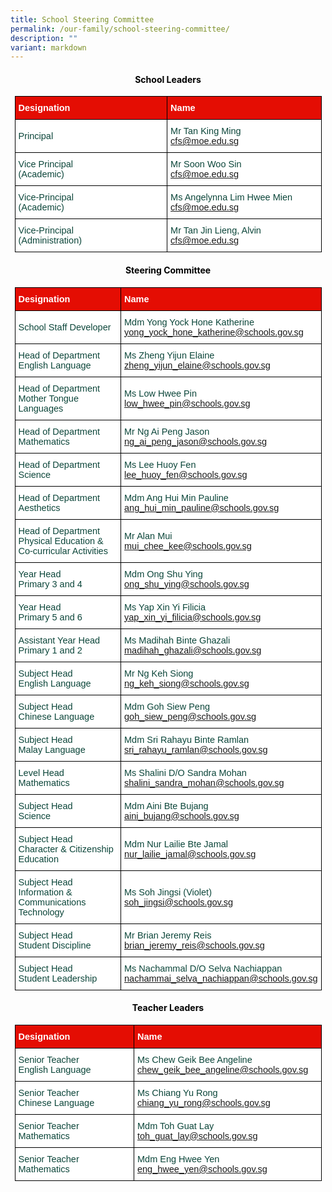 ```yaml
---
title: School Steering Committee
permalink: /our-family/school-steering-committee/
description: ""
variant: markdown
---
```

<style type="text/css">
.tg  {border-collapse:collapse;border-spacing:0;margin:0px auto;}
.tg td{border-color:black;border-style:solid;border-width:1px;font-family:Arial, sans-serif;font-size:16px;
  overflow:hidden;padding:10px 5px;word-break:normal;}
.tg th{border-color:black;border-style:solid;border-width:1px;font-family:Arial, sans-serif;font-size:16px;
  font-weight:normal;overflow:hidden;padding:10px 5px;word-break:normal;}
.tg .tg-yhj3{background-color:#FFF;color:#0C463A;text-align:left;vertical-align:middle}
.tg .tg-feqv{background-color:#E40D03;color:#666;font-weight:bold;text-align:left;vertical-align:middle}
.tg .tg-o5fr{background-color:#FFF;color:#FD6500;text-align:left;vertical-align:middle}
</style>

<style type="text/css">
.tg  {border-collapse:collapse;border-spacing:0;margin:0px auto;}
.tg td{border-color:black;border-style:solid;border-width:1px;font-family:Arial, sans-serif;font-size:16px;
  overflow:hidden;padding:10px 5px;word-break:normal;}
.tg th{border-color:black;border-style:solid;border-width:1px;font-family:Arial, sans-serif;font-size:16px;
  font-weight:normal;overflow:hidden;padding:10px 5px;word-break:normal;}
.tg .tg-yhj3{background-color:#FFF;color:#0C463A;text-align:left;vertical-align:middle}
.tg .tg-feqv{background-color:#E40D03;color:#666;font-weight:bold;text-align:left;vertical-align:middle}
.tg .tg-o5fr{background-color:#FFF;color:#FD6500;text-align:left;vertical-align:middle}
</style>
<h4 style="color:#000000"><center><b>School Leaders</b></center></h4>
<table class="tg" style="undefined;table-layout: fixed; width: 491px">
</table><table class="tg" style="undefined;table-layout: fixed; width: 491px">
<colgroup>
<col style="width: 320px">
<col style="width: 320px">
</colgroup>

<tbody>
  <tr>
    <td class="tg-feqv"><span style="color:#FFFFFF;background-color:#E40D03">Designation</span></td>
    <td class="tg-feqv"><span style="color:#FFFFFF;background-color:#E40D03">Name</span></td>
  </tr>
		<tr>
    <td class="tg-yhj3">Principal</td>
    <td class="tg-yhj3">Mr Tan King Ming<br>
<a target="_blank" rel="noopener noreferrer nofollow" href="mailto:cfs@moe.edu.sg">cfs@moe.edu.sg</a></td></tr>
	 <tr><td class="tg-yhj3">Vice Principal <br>(Academic)</td>
    <td class="tg-yhj3">Mr Soon Woo Sin<br>
<a target="_blank" rel="noopener noreferrer nofollow" href="mailto:cfs@moe.edu.sg">cfs@moe.edu.sg</a></td></tr>
 <tr><td class="tg-yhj3">Vice-Principal <br>(Academic)</td>
    <td class="tg-yhj3">Ms Angelynna Lim Hwee Mien<br>
<a target="_blank" rel="noopener noreferrer nofollow" href="mailto:cfs@moe.edu.sg">cfs@moe.edu.sg</a></td></tr>
 <tr><td class="tg-yhj3">Vice-Principal <br>(Administration)</td>
    <td class="tg-yhj3">Mr Tan Jin Lieng, Alvin<br>
<a target="_blank" rel="noopener noreferrer nofollow" href="mailto:cfs@moe.edu.sg">cfs@moe.edu.sg</a></td></tr>
</tbody>
</table>

<h4 style="color:#000000"><center><b>Steering Committee</b></center></h4>
<table class="tg" style="undefined;table-layout: fixed; width: 491px">
</table><table class="tg" style="undefined;table-layout: fixed; width: 491px">
<colgroup>
<col style="width: 320px">
<col style="width: 320px">
</colgroup>
<tbody>
  <tr>
    <td class="tg-feqv"><span style="color:#FFFFFF;background-color:#E40D03">Designation</span></td>
    <td class="tg-feqv"><span style="color:#FFFFFF;background-color:#E40D03">Name</span></td>
  </tr>
		<tr>
    <td class="tg-yhj3">School Staff Developer</td>
    <td class="tg-yhj3">Mdm Yong Yock Hone Katherine<br>
<a target="_blank" rel="noopener noreferrer nofollow" href="mailto:yong_yock_hone_katherin@schools.gov.sg">yong_yock_hone_katherine@schools.gov.sg</a></td></tr>
	<tr>
    <td class="tg-yhj3">Head of Department<br>English Language</td>
    <td class="tg-yhj3">Ms Zheng Yijun Elaine<br>
<a target="_blank" rel="noopener noreferrer nofollow" href="mailto:zheng_yijun_elaine@schools.gov.sg">zheng_yijun_elaine@schools.gov.sg</a></td>
  </tr>	
	<tr>
    <td class="tg-yhj3">Head of Department<br>Mother Tongue Languages</td>
    <td class="tg-yhj3">Ms Low Hwee Pin<br>
<a target="_blank" rel="noopener noreferrer nofollow" href="mailto:low_hwee_pin@schools.gov.sg">low_hwee_pin@schools.gov.sg</a></td>
  </tr>
	<tr>
    <td class="tg-yhj3">Head of Department<br>Mathematics</td>
    <td class="tg-yhj3">Mr Ng Ai Peng Jason<br><a target="_blank" rel="noopener noreferrer nofollow" href="mailto:ng_ai_peng_jason@schools.gov.sg">ng_ai_peng_jason@schools.gov.sg</a> </td>
 </tr>
	<tr>
    <td class="tg-yhj3">Head of Department<br>Science</td>
    <td class="tg-yhj3">Ms Lee Huoy Fen<br><a target="_blank" rel="noopener noreferrer nofollow" href="mailto:lee_huoy_fen@schools.gov.sg">lee_huoy_fen@schools.gov.sg</a> </td>
 </tr>
		<tr>
    <td class="tg-yhj3">Head of Department<br>Aesthetics</td>
    <td class="tg-yhj3">Mdm Ang Hui Min Pauline <br>
			<a target="_blank" rel="noopener noreferrer nofollow" href="mailto:ang_hui_min_pauline@schools.gov.sg">ang_hui_min_pauline@schools.gov.sg</a></td>
 </tr>		
			<tr>
    <td class="tg-yhj3">Head of Department<br>Physical Education &amp; Co-curricular Activities </td>
    <td class="tg-yhj3">Mr Alan Mui <br>
			<a target="_blank" rel="noopener noreferrer nofollow" href="mailto:mui_chee_kee@schools.gov.sg">mui_chee_kee@schools.gov.sg</a></td>
 </tr>		
	<tr>
    <td class="tg-yhj3">Year Head<br>Primary 3 and 4</td>
    <td class="tg-yhj3">Mdm Ong Shu Ying <br>
			<a target="_blank" rel="noopener noreferrer nofollow" href="mailto:ong_shu_ying@schools.gov.sg">ong_shu_ying@schools.gov.sg</a></td>
 </tr>
	<tr>
    <td class="tg-yhj3">Year Head<br>Primary 5 and 6</td>
    <td class="tg-yhj3">Ms Yap Xin Yi Filicia <br>
			<a target="_blank" rel="noopener noreferrer nofollow" href="mailto:yap_xin_yi_filicia@schools.gov.sg">yap_xin_yi_filicia@schools.gov.sg</a></td>
 </tr>
		<tr>
    <td class="tg-yhj3">Assistant Year Head<br>Primary 1 and 2</td>
    <td class="tg-yhj3">Ms Madihah Binte Ghazali<br>
			<a target="_blank" rel="noopener noreferrer nofollow" href="mailto:madihah_ghazali@schools.gov.sg">madihah_ghazali@schools.gov.sg</a></td>
 </tr>
	<tr>
    <td class="tg-yhj3">Subject Head<br>English Language</td>
    <td class="tg-yhj3">Mr Ng Keh Siong<br>
<a target="_blank" rel="noopener noreferrer nofollow" href="mailto:ng_keh_siong@schools.gov.sg">ng_keh_siong@schools.gov.sg</a></td>
  </tr>
	<tr>
    <td class="tg-yhj3">Subject Head<br>Chinese Language</td>
    <td class="tg-yhj3">Mdm Goh Siew Peng<br>
<a target="_blank" rel="noopener noreferrer nofollow" href="mailto:goh_siew_peng@schools.gov.sg">goh_siew_peng@schools.gov.sg</a></td>
  </tr><tr>
    <td class="tg-yhj3">Subject Head<br>Malay Language</td>
    <td class="tg-yhj3">Mdm Sri Rahayu Binte Ramlan<br>
<a target="_blank" rel="noopener noreferrer nofollow" href="mailto:sri_rahayu_ramlan@schools.gov.sg">sri_rahayu_ramlan@schools.gov.sg</a></td>
  </tr>
	<tr>
    <td class="tg-yhj3">Level Head<br>Mathematics</td>
    <td class="tg-yhj3">Ms Shalini D/O Sandra Mohan<br><a target="_blank" rel="noopener noreferrer nofollow" href="mailto:shalini_sandra_mohan@schools.gov.sg">shalini_sandra_mohan@schools.gov.sg</a></td>
	</tr>
		<tr>
    <td class="tg-yhj3">Subject Head<br>Science</td>
		<td class="tg-yhj3">Mdm Aini Bte Bujang<br><a target="_blank" rel="noopener noreferrer nofollow" href="mailto:aini_bujang@schools.gov.sg">aini_bujang@schools.gov.sg</a></td>
	</tr>
	<tr>
    <td class="tg-yhj3">Subject Head<br>Character &amp; Citizenship Education</td>
		<td class="tg-yhj3">Mdm Nur Lailie Bte Jamal<br><a target="_blank" rel="noopener noreferrer nofollow" href="mailto:nur_lailie_jamal@schools.gov.sg">nur_lailie_jamal@schools.gov.sg</a></td>
	</tr>
		<tr>
    <td class="tg-yhj3">Subject Head<br>Information &amp; Communications Technology</td>
		<td class="tg-yhj3">Ms Soh Jingsi (Violet)<br><a target="_blank" rel="noopener noreferrer nofollow" href="mailto:soh_jingsi@schools.gov.sg">soh_jingsi@schools.gov.sg</a></td>
	</tr>
	<tr>
	</tr>
	<tr>
    <td class="tg-yhj3">Subject Head<br>Student Discipline</td>
      <td class="tg-yhj3">Mr Brian Jeremy Reis<br><a target="_blank" rel="noopener noreferrer nofollow" href="mailto:brian_jeremy_reis@schools.gov.sg">brian_jeremy_reis@schools.gov.sg</a></td>
	</tr>
	<tr>
    <td class="tg-yhj3">Subject Head<br>Student Leadership</td>
 	 <td class="tg-yhj3">Ms Nachammal D/O Selva Nachiappan<br><a target="_blank" rel="noopener noreferrer nofollow" href="mailto:nachammai_selva_nachiappan@schools.gov.sg">nachammai_selva_nachiappan@schools.gov.sg</a></td>
	</tr>
</tbody>
</table>

<style type="text/css">
.tg  {border-collapse:collapse;border-spacing:0;margin:0px auto;}
.tg td{border-color:black;border-style:solid;border-width:1px;font-family:Arial, sans-serif;font-size:14.5px;
  overflow:hidden;padding:10px 5px;word-break:normal;}
.tg th{border-color:black;border-style:solid;border-width:1px;font-family:Arial, sans-serif;font-size:14.5px;
  font-weight:normal;overflow:hidden;padding:10px 5px;word-break:normal;}
.tg .tg-yhj3{background-color:#FFF;color:#0C463A;text-align:left;vertical-align:middle}
.tg .tg-feqv{background-color:#E40D03;color:#666;font-weight:bold;text-align:left;vertical-align:middle}
.tg .tg-o5fr{background-color:#FFF;color:#FD6500;text-align:left;vertical-align:middle}
</style>

<style type="text/css">
.tg  {border-collapse:collapse;border-spacing:0;margin:0px auto;}
.tg td{border-color:black;border-style:solid;border-width:1px;font-family:Arial, sans-serif;font-size:14.5px;
  overflow:hidden;padding:10px 5px;word-break:normal;}
.tg th{border-color:black;border-style:solid;border-width:1px;font-family:Arial, sans-serif;font-size:14.5px;
  font-weight:normal;overflow:hidden;padding:10px 5px;word-break:normal;}
.tg .tg-yhj3{background-color:#FFF;color:#0C463A;text-align:left;vertical-align:middle}
.tg .tg-feqv{background-color:#E40D03;color:#666;font-weight:bold;text-align:left;vertical-align:middle}
.tg .tg-o5fr{background-color:#FFF;color:#FD6500;text-align:left;vertical-align:middle}
</style>

<table class="tg" style="undefined;table-layout: fixed; width: 491px">
</table><h4 style="color:#000000"><center><b>Teacher Leaders</b></center></h4><table class="tg" style="undefined;table-layout: fixed; width: 491px">
<colgroup>
<col style="width: 320px">
<col style="width: 320px">
</colgroup>

<tbody>
  <tr>
    <td class="tg-feqv"><span style="color:#FFFFFF;background-color:#E40D03">Designation</span></td>
    <td class="tg-feqv"><span style="color:#FFFFFF;background-color:#E40D03">Name</span></td>
  </tr>
		<tr>
    <td class="tg-yhj3">Senior Teacher<br> English Language</td>
    <td class="tg-yhj3">Ms Chew Geik Bee Angeline<br>
<a target="_blank" rel="noopener noreferrer nofollow" href="mailto:chew_geik_bee_angeline@schools.gov.sg">chew_geik_bee_angeline@schools.gov.sg</a></td></tr>
	 <tr><td class="tg-yhj3">Senior Teacher<br> Chinese Language</td>
    <td class="tg-yhj3">Ms Chiang Yu Rong<br>
<a target="_blank" rel="noopener noreferrer nofollow" href="mailto:chiang_yu_rong@schools.gov.sg">chiang_yu_rong@schools.gov.sg</a></td></tr>
 <tr><td class="tg-yhj3">Senior Teacher<br>Mathematics</td>
    <td class="tg-yhj3">Mdm Toh Guat Lay<br>
<a target="_blank" rel="noopener noreferrer nofollow" href="mailto:toh_guat_lay@schools.gov.sg">toh_guat_lay@schools.gov.sg</a></td></tr>
 <tr><td class="tg-yhj3">Senior Teacher<br>Mathematics</td>
    <td class="tg-yhj3">Mdm Eng Hwee Yen<br>
<a target="_blank" rel="noopener noreferrer nofollow" href="mailto:eng_hwee_yen@schools.gov.sg">eng_hwee_yen@schools.gov.sg</a></td></tr>
</tbody>
</table>